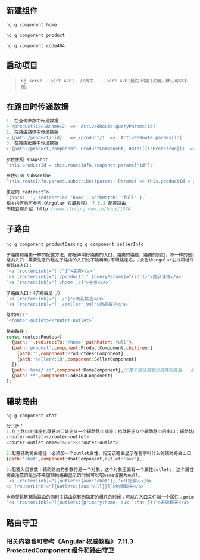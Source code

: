 ## 新建组件
`ng g component home`

`ng g component product`

`ng g component code404`

## 启动项目
>`ng serve --port 4201  //其中， --port 4201是防止端口占用，默认可以不加。`

## 在路由时传递数据
```javascript
1. 在查询参数中传递数据
>`/product?id=1&name=2  =>  ActivedRoute.queryParams[id]`
2. 在路由路径中传递数据
>`{path:/product/:id}   => /product/1  =>  ActivedRoute.params[id]`
3. 在路由配置中传递数据
>`{path:/product,component: ProductComponent, data:[{isProd:true}]}  =>  ActivedRoute.data[0][isProd]`

参数快照 snapshot
`this.productId = this.routeInfo.snapshot.params["id"];`

参数订阅 subscribe
`this.routeInfo.params.subscribe((params: Params) => this.productId = params["id"]);`

重定向 redirectTo
`{path: '', redirectTo: 'home', pathMatch: 'full' },`
相关内容也可参考《Angular 权威教程》 7.5.3 配置路由
书籍豆瓣介绍：http://www.ituring.com.cn/book/1874
```

## 子路由
`ng g component productDesc`
`ng g component sellerInfo`
```javascript
子路由和路由一样的配置方法，都是声明好路由的入口，路由的路径，路由的出口，不一样的是自路由是嵌套在副路由里面的并且由children表明这是子路由且可以无限循环嵌套。
路由入口：需要注意的是在子路由的入口处不能再用/来跟路径名，/会告诉angular去找跟组件，就会找到跟组件对应的模块，子路由需要用./
根路由入口：
`<a [routerLink]="['/']">主页</a>`
`<a [routerLink]="['/product']" [queryParams]="{id:1}">商品详情</a>`
`<a [routerLink]="['/home',2]">主页</a>`

子路由入口：（子路由是./）
`<a [routerLink]="['./']">商品描述</a>`
`<a [routerLink]="['./seller',99]">商品描述</a>`

路由出口：
`<router-outlet></router-outlet>`

路由路径：
const routes:Routes=[
  {path:'',redirectTo:'/home',pathMatch:'full'},
  {path:'product',component:ProductComponent,children:[
    {path:'',component:ProductdescComponent} ,
    {path:'seller/:id',component:SellerComponent}
  ]},
  {path:'home/:id',component:HomeComponent},//整个路径被划分成两段变量，一段是路径，一段时参数
  {path:'**',component:Code404Component}
];
```
## 辅助路由
`ng g component chat`
```javascript
分三步：
1.在主路由的插座也就是出口处定义一个辅助路由插座：也就是定义个辅助路由的出口：辅助路由的出口定义和主路由一样，只是辅助路由比主路由多了一个name属性：用来指定辅助路由显示那几个组件
<router-outlet></router-outlet>
<router-outlet name="aux"></router-outlet>

2.配置辅助路由路径：必须加一个outlet属性，指定该路由显示在名字叫什么的辅助路由出口（插座）上；
{path:'chat',component:XhatComponent,outlet:'aux'},

3.配置入口参数：辅助路由的参数将是一个对象，这个对象里面有一个属性outlets，这个属性的值也是一个对象，该对象里面传一个name属性指定要显示的辅助路由的名字，值是该辅助路由需要显示的组件路径；比如下面：名字叫aux的辅助路由将显示路径为chat的组件
需要注意的是当不希望辅助路由显示的时候可以吧name设置为null。
`<a [routerLink]="[{outlets:{aux:'chat'}}]">开始聊天</a>
<a [routerLink]="[{outlets:{aux:null}}]">结束聊天</a>`

当希望跳转辅助路由的同时主路由跳转到指定的组件的时候：可以在入口文件加一个属性：primary,属性的值是需要跳转的主组件的路由路径例如下面点击聊天的同时不管目前在哪个组件下主路由都会跳转回home路径下的组件
`<a [routerLink]="[{outlets:{primary:home, aux:'chat'}}]">开始聊天</a>`
```
## 路由守卫
### 相关内容也可参考《Angular 权威教程》 7.11.3 ProtectedComponent 组件和路由守卫